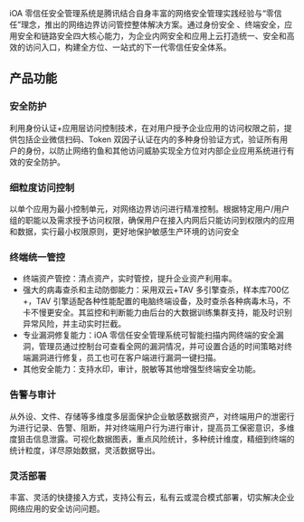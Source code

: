iOA 零信任安全管理系统是腾讯结合自身丰富的网络安全管理实践经验与“零信任”理念，推出的网络边界访问管控整体解决方案。通过身份安全 、终端安全，应用安全和链路安全四大核心能力，为企业内网安全和应用上云打造统一、安全和高效的访问入口，构建全方位、一站式的下一代零信任安全体系。

## 产品功能
###  安全防护
利用身份认证+应用层访问控制技术，在对用户授予企业应用的访问权限之前，提供包括企业微信扫码、Token 双因子认证在内的多种身份验证方式，验证所有用户的身份，以防止网络钓鱼和其他访问威胁实现全方位对内部企业应用系统进行有效的安全防护。

### 细粒度访问控制
以单个应用为最小控制单元，对网络边界访问进行精准控制。根据特定用户/用户组的职能以及需求授予访问权限，确保用户在接入内网后只能访问到权限内的应用和数据，实行最小权限原则，更好地保护敏感生产环境的访问安全

### 终端统一管控
- 终端资产管控：清点资产，实时管控，提升企业资产利用率。
- 强大的病毒查杀和主动防御能力：采用双云+TAV 多引擎查杀，样本库700亿+，TAV 引擎适配各种性能配置的电脑终端设备，及时查杀各种病毒木马，不卡不慢更安全。其监控和判断能力由后台的大数据训练集群支持，能及时识别异常风险，并主动实时拦截。
- 专业漏洞修复能力：iOA 零信任安全管理系统可智能扫描内网终端的安全漏洞，管理员通过控制台可查看全网的漏洞情况，并可设置合适的时间策略对终端漏洞进行修复，员工也可在客户端进行漏洞一键扫描。
- 其他安全能力：支持水印，审计，脱敏等其他增强型终端安全功能。

### 告警与审计
从外设、文件、存储等多维度多层面保护企业敏感数据资产，对终端用户的泄密行为进行记录、告警、阻断，并对终端用户行为进行审计，提高员工保密意识，多维度狙击信息泄露。可视化数据图表，重点风险统计，多种统计维度，精细到终端的统计粒度，详尽原始数据，灵活数据导出。

### 灵活部署
丰富、灵活的快捷接入方式，支持公有云，私有云或混合模式部署，切实解决企业网络应用的安全访问问题。
